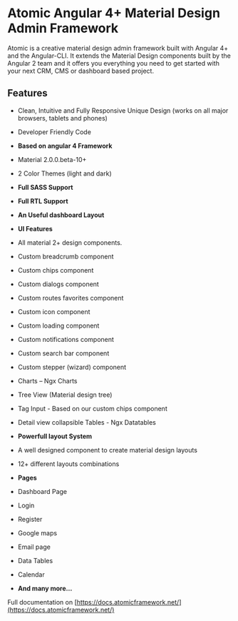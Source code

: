 Atomic Angular 4+ Material Design Admin Framework
======

Atomic is a creative material design admin framework built with Angular 4+ and the Angular-CLI. It extends the Material Design components built by the Angular 2 team and it offers you everything you need to get started with your next CRM, CMS or dashboard based project.

## Features

* Clean, Intuitive and Fully Responsive Unique Design (works on all major browsers, tablets and phones)
* Developer Friendly Code
* **Based on angular 4 Framework**
* Material 2.0.0.beta-10+
* 2 Color Themes (light and dark)
* **Full SASS Support**
* **Full RTL Support**
* **An Useful dashboard Layout**
* **UI Features**
* All material 2+ design components.
* Custom breadcrumb component
* Custom chips component
* Custom dialogs component
* Custom routes favorites component
* Custom icon component
* Custom loading component
* Custom notifications component
* Custom search bar component
* Custom stepper (wizard) component
* Charts – Ngx Charts
* Tree View (Material design tree)
* Tag Input - Based on our custom chips component
* Detail view collapsible Tables - Ngx Datatables
* **Powerfull layout System**
* A well designed component to create material design layouts
* 12+ different layouts combinations

* **Pages**
* Dashboard Page
* Login
* Register
* Google maps
* Email page
* Data Tables
* Calendar

* **And many more…**

Full documentation on [https://docs.atomicframework.net/](https://docs.atomicframework.net/)



